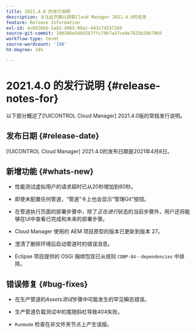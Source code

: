 ```yaml
---
title: 2021.4.0 的发行说明
description: 关注此页面以获取Cloud Manager 2021.4.0的信息
feature: Release Information
exl-id: 4c8926bb-5a82-4965-90ac-44317d337269
source-git-commit: 200366e5db92b7ffc79b7a47ce8e7825b29b7969
workflow-type: tm+mt
source-wordcount: '198'
ht-degree: 34%

---
```


# 2021.4.0 的发行说明 {#release-notes-for}

以下部分概述了[!UICONTROL Cloud Manager] 2021.4.0版的常规发行说明。

## 发布日期 {#release-date}

[!UICONTROL Cloud Manager] 2021.4.0的发布日期是2021年4月8日。

## 新增功能 {#whats-new}

* 性能测试虚拟用户的请求超时已从20秒增加到60秒。

* 即使未配置任何管道，“管道”卡上也会显示“管理Git”按钮。

* 在管道执行页面的部署步骤中，除了&#x200B;*正在进行*&#x200B;状态的当前步骤外，用户还将能够在UI中查看已完成和未来的部署步骤。

* Cloud Manager 使用的 AEM 项目原型的版本已更新到版本 27。

* 澄清了删除环境后启动管道时的错误消息。

* Eclipse 项目提供的 OSGi 捆绑包现已从规则 `CQBP-84--dependencies` 中排除。

## 错误修复 {#bug-fixes}

* 在生产管道的&#x200B;*Assets测试*&#x200B;步骤中可能发生的罕见瞬态错误。

* 生产管道负载测试中的尾随斜杠导致404失败。

* `Runmode` 检查在非文件夹节点上产生误报。
